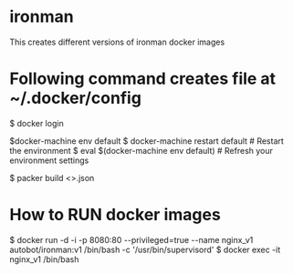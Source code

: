 # ironman
This creates different versions of ironman docker images

# Following command creates file at ~/.docker/config
$ docker login

$docker-machine env default
$ docker-machine restart default      # Restart the environment
$ eval $(docker-machine env default)  # Refresh your environment settings

$ packer build <>.json

# How to RUN docker images
$ docker run -d -i -p 8080:80 --privileged=true --name nginx_v1 autobot/ironman:v1 /bin/bash -c '/usr/bin/supervisord'
$ docker exec -it nginx_v1 /bin/bash
